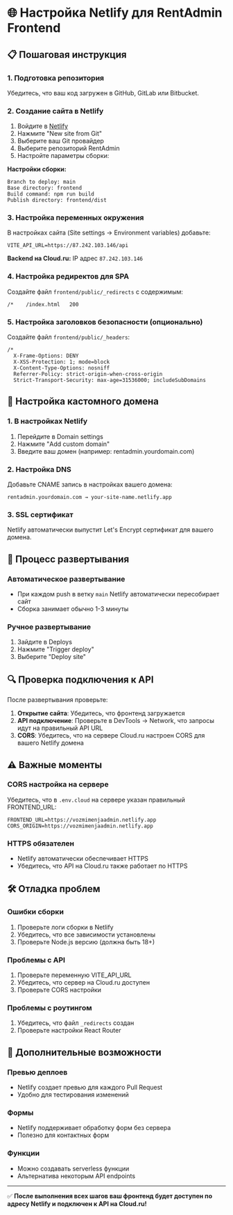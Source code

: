 # 🌐 Настройка Netlify для RentAdmin Frontend

## 📋 Пошаговая инструкция

### 1. Подготовка репозитория
Убедитесь, что ваш код загружен в GitHub, GitLab или Bitbucket.

### 2. Создание сайта в Netlify

1. Войдите в [Netlify](https://netlify.com)
2. Нажмите "New site from Git"
3. Выберите ваш Git провайдер
4. Выберите репозиторий RentAdmin
5. Настройте параметры сборки:

**Настройки сборки:**
```
Branch to deploy: main
Base directory: frontend
Build command: npm run build
Publish directory: frontend/dist
```

### 3. Настройка переменных окружения

В настройках сайта (Site settings → Environment variables) добавьте:

```
VITE_API_URL=https://87.242.103.146/api
```

**Backend на Cloud.ru:** IP адрес `87.242.103.146`

### 4. Настройка редиректов для SPA

Создайте файл `frontend/public/_redirects` с содержимым:
```
/*    /index.html   200
```

### 5. Настройка заголовков безопасности (опционально)

Создайте файл `frontend/public/_headers`:
```
/*
  X-Frame-Options: DENY
  X-XSS-Protection: 1; mode=block
  X-Content-Type-Options: nosniff
  Referrer-Policy: strict-origin-when-cross-origin
  Strict-Transport-Security: max-age=31536000; includeSubDomains
```

## 🔧 Настройка кастомного домена

### 1. В настройках Netlify
1. Перейдите в Domain settings
2. Нажмите "Add custom domain"
3. Введите ваш домен (например: rentadmin.yourdomain.com)

### 2. Настройка DNS
Добавьте CNAME запись в настройках вашего домена:
```
rentadmin.yourdomain.com → your-site-name.netlify.app
```

### 3. SSL сертификат
Netlify автоматически выпустит Let's Encrypt сертификат для вашего домена.

## 🚀 Процесс развертывания

### Автоматическое развертывание
- При каждом push в ветку `main` Netlify автоматически пересобирает сайт
- Сборка занимает обычно 1-3 минуты

### Ручное развертывание
1. Зайдите в Deploys
2. Нажмите "Trigger deploy"
3. Выберите "Deploy site"

## 🔍 Проверка подключения к API

После развертывания проверьте:

1. **Открытие сайта**: Убедитесь, что фронтенд загружается
2. **API подключение**: Проверьте в DevTools → Network, что запросы идут на правильный API URL
3. **CORS**: Убедитесь, что на сервере Cloud.ru настроен CORS для вашего Netlify домена

## ⚠️ Важные моменты

### CORS настройка на сервере
Убедитесь, что в `.env.cloud` на сервере указан правильный FRONTEND_URL:
```
FRONTEND_URL=https://vozmimenjaadmin.netlify.app
CORS_ORIGIN=https://vozmimenjaadmin.netlify.app
```

### HTTPS обязателен
- Netlify автоматически обеспечивает HTTPS
- Убедитесь, что API на Cloud.ru также работает по HTTPS

## 🛠️ Отладка проблем

### Ошибки сборки
1. Проверьте логи сборки в Netlify
2. Убедитесь, что все зависимости установлены
3. Проверьте Node.js версию (должна быть 18+)

### Проблемы с API
1. Проверьте переменную VITE_API_URL
2. Убедитесь, что сервер на Cloud.ru доступен
3. Проверьте CORS настройки

### Проблемы с роутингом
1. Убедитесь, что файл `_redirects` создан
2. Проверьте настройки React Router

## 📱 Дополнительные возможности

### Превью деплоев
- Netlify создает превью для каждого Pull Request
- Удобно для тестирования изменений

### Формы
- Netlify поддерживает обработку форм без сервера
- Полезно для контактных форм

### Функции
- Можно создавать serverless функции
- Альтернатива некоторым API endpoints

---

✅ **После выполнения всех шагов ваш фронтенд будет доступен по адресу Netlify и подключен к API на Cloud.ru!**